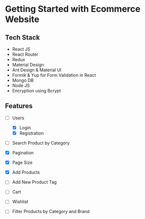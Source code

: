 # Getting Started with Ecommerce Website

## Tech Stack
* React JS
* React Router
* Redux
* Material Design
* Ant Design & Material UI
* Formik & Yup for Form Validation in React
* Mongo DB
* Node JS
* Encryption using Bcrypt

## Features
- [ ] Users
  - [x] Login
  - [x] Registration
- [ ] Search Product by Category
- [x] Pagination
- [x] Page Size
- [x] Add Products
- [ ] Add New Product Tag
- [ ] Cart
- [ ] Wishlist
- [ ] Filter Products by Category and Brand


